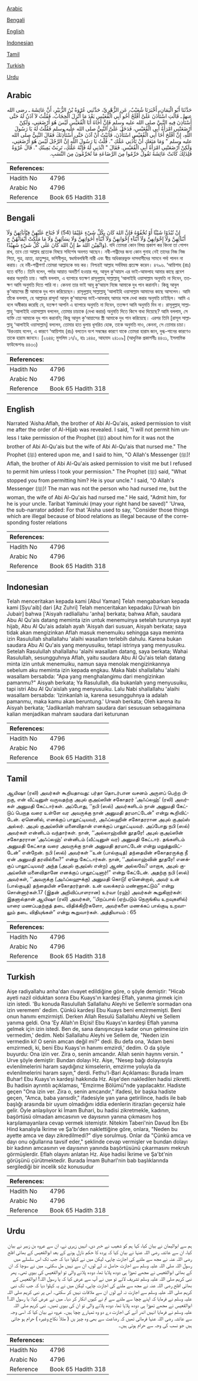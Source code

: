 [Arabic](#arabic)

[Bengali](#bengali)

[English](#english)

[Indonesian](#indonesian)

[Tamil](#tamil)

[Turkish](#turkish)

[Urdu](#urdu)

## Arabic


<div dir="rtl" lang="ar" style={{fontSize:'larger',backgroundColor:'#f8f9fa',padding:20}}>
حَدَّثَنَا أَبُو الْيَمَانِ، أَخْبَرَنَا شُعَيْبٌ، عَنِ الزُّهْرِيِّ، حَدَّثَنِي عُرْوَةُ بْنُ الزُّبَيْرِ، أَنَّ عَائِشَةَ ـ رضى الله عنها ـ قَالَتِ اسْتَأْذَنَ عَلَىَّ أَفْلَحُ أَخُو أَبِي الْقُعَيْسِ بَعْدَ مَا أُنْزِلَ الْحِجَابُ، فَقُلْتُ لاَ آذَنُ لَهُ حَتَّى أَسْتَأْذِنَ فِيهِ النَّبِيَّ صلى الله عليه وسلم فَإِنَّ أَخَاهُ أَبَا الْقُعَيْسِ لَيْسَ هُوَ أَرْضَعَنِي، وَلَكِنْ أَرْضَعَتْنِي امْرَأَةُ أَبِي الْقُعَيْسِ، فَدَخَلَ عَلَىَّ النَّبِيُّ صلى الله عليه وسلم فَقُلْتُ لَهُ يَا رَسُولَ اللَّهِ، إِنَّ أَفْلَحَ أَخَا أَبِي الْقُعَيْسِ اسْتَأْذَنَ، فَأَبَيْتُ أَنْ آذَنَ حَتَّى أَسْتَأْذِنَكَ فَقَالَ النَّبِيُّ صلى الله عليه وسلم ‏"‏ وَمَا مَنَعَكِ أَنْ تَأْذَنِي عَمُّكِ ‏"‏‏.‏ قُلْتُ يَا رَسُولَ اللَّهِ إِنَّ الرَّجُلَ لَيْسَ هُوَ أَرْضَعَنِي، وَلَكِنْ أَرْضَعَتْنِي امْرَأَةُ أَبِي الْقُعَيْسِ‏.‏ فَقَالَ ‏"‏ ائْذَنِي لَهُ فَإِنَّهُ عَمُّكِ، تَرِبَتْ يَمِينُكِ ‏"‏‏.‏ قَالَ عُرْوَةُ فَلِذَلِكَ كَانَتْ عَائِشَةُ تَقُولُ حَرِّمُوا مِنَ الرَّضَاعَةِ مَا تُحَرِّمُونَ مِنَ النَّسَبِ‏.‏
</div>
<div style={{backgroundColor:'#f8f9fa',padding:20, marginBottom: 10}}><table> <thead> <tr> <th>References:</th> <th></th> </tr> </thead> <tbody><tr><td>Hadith No</td><td>4796</td></tr><tr><td>Arabic No</td><td>4796</td></tr><tr><td>Reference</td><td>Book 65 Hadith 318</td></tr></tbody></table></div>

## Bengali


<div dir="ltr" lang="bn" style={{fontSize:'larger',backgroundColor:'#f8f9fa',padding:20}}>
إِنْ تُبْدُوْا شَيْئًا أَوْ تُخْفُوْهُ فَإِنَّ اللهَ كَانَ بِكُلِّ شَيْءٍ عَلِيْمًا (54) لَا جُنَاحَ عَلَيْهِنَّ فِيْٓاٰبَآئِهِنَّ وَلَآ أَبْنَآئِهِنَّ وَلَآ إِخْوَانِهِنَّ وَلَآ أَبْنَآءِ إِخْوَانِهِنَّ وَلَآ أَبْنَآءِ أَخَوَاتِهِنَّ وَلَا نِسَآئِهِنَّ وَلَا مَا مَلَكَتْ أَيْمَانُهُنَّ ج وَاتَّقِيْنَ اللهَ ط إِنَّ اللهَ كَانَ عَلٰى كُلِّ شَيْءٍ شَهِيْدًا). যদি তোমরা কোন বিষয় প্রকাশ কর কিংবা তা গোপন রাখ, তবে তো আল্লাহ প্রত্যেক বিষয়ে সবিশেষ অবগত আছেন। নবী-পত্নীদের জন্য কোন গুনাহ নেই তাদের নিজ নিজ পিতা, পুত্র, ভ্রাতা, ভ্রাতুষ্পুত্র, ভগিনীপুত্র, স্বধর্মাবলম্বিনী নারী এবং স্বীয় অধিকারভুক্ত দাসদাসীদের সামনে পর্দা পালন না করায়। হে নবী-পত্নীগণ! তোমরা আল্লাহকে ভয় কর। নিশ্চয়ই আল্লাহ সর্ববিষয় প্রত্যক্ষ করেন। ৪৭৯৬. ‘আয়িশাহ (রাঃ) হতে বর্ণিত। তিনি বলেন, পর্দার আয়াত অবতীর্ণ হওয়ার পর, আবুল কু’আয়স এর ভাই-আফলাহ আমার কাছে প্রবেশ করার অনুমতি চায়। আমি বললাম, এ ব্যাপারে যতক্ষণ রাসূলুল্লাহ্ সাল্লাল্লাহু ‘আলাইহি ওয়াসাল্লাম অনুমতি না দিবেন, ততক্ষণ আমি অনুমতি দিতে পারি না। কেননা তার ভাই আবূ কু‘আয়স নিজে আমাকে দুধ পান করাননি। কিন্তু আবুল কু’আয়সের স্ত্রী আমাকে দুধ পান করিয়েছেন। রাসূলুল্লাহ্ সাল্লাল্লাহু ‘আলাইহি ওয়াসাল্লাম আমাদের কাছে আসলেন। আমি তাঁকে বললাম, হে আল্লাহর রাসূল! আবুল কু’আয়সের ভাই-আফরাহ্ আমার সঙ্গে দেখা করার অনুমতি চাইছিল। আমি এ বলে অস্বীকার করেছি যে, যতক্ষণ আপনি এ ব্যাপারে অনুমতি না দিবেন, ততক্ষণ আমি অনুমতি দিব না। রাসূলুল্লাহ্ সাল্লাল্লাহু ‘আলাইহি ওয়াসাল্লাম বললেন, তোমার চাচাকে (দেখা করার) অনুমতি দিতে কিসে বাধা দিয়েছে? আমি বললাম, সে ব্যক্তি তো আমাকে দুধ পান করাননি; কিন্তু আবুল কু’আয়াসের স্ত্রী আমাকে দুধ পান করিয়েছে। এরপর তিনি [রাসূল সাল্লাল্লাহু ‘আলাইহি ওয়াসাল্লাম] বললেন, তোমার হাত ধুলায় ধূসরিত হোক, তাকে অনুমতি দাও, কেননা, সে তোমার চাচা। ‘উরওয়াহ বলেন, এ কারণে ‘আয়িশাহ (রাঃ) বলতেন বংশ সম্বন্ধের কারণে যাকে তোমরা হারাম জান, দুগ্ধ-পানের কারণেও তাকে হারাম জানবে। [২৬৪৪; মুসলিম ১৭/২, হাঃ ১৪৪৫, আহমাদ ২৪১০৯] (আধুনিক প্রকাশনীঃ ৪৪৩১, ইসলামিক ফাউন্ডেশনঃ ৪৪৩৩)
</div>
<div style={{backgroundColor:'#f8f9fa',padding:20, marginBottom: 10}}><table> <thead> <tr> <th>References:</th> <th></th> </tr> </thead> <tbody><tr><td>Hadith No</td><td>4796</td></tr><tr><td>Arabic No</td><td>4796</td></tr><tr><td>Reference</td><td>Book 65 Hadith 318</td></tr></tbody></table></div>

## English


<div dir="ltr" lang="en" style={{fontSize:'larger',backgroundColor:'#f8f9fa',padding:20}}>
Narrated 'Aisha:Aflah, the brother of Abi Al-Qu'ais, asked permission to visit me after the order of Al-Hijab was revealed. I said, "I will not permit him unless I take permission of the Prophet (ﷺ) about him for it was not the brother of Abi Al-Qu'ais but the wife of Abi Al-Qu'ais that nursed me." The Prophet (ﷺ) entered upon me, and I said to him, "O Allah's Messenger (ﷺ)! Aflah, the brother of Abi Al-Qu'ais asked permission to visit me but I refused to permit him unless I took your permission." The Prophet (ﷺ) said, "What stopped you from permitting him? He is your uncle." I said, "O Allah's Messenger (ﷺ)! The man was not the person who had nursed me, but the woman, the wife of Abi Al-Qu'ais had nursed me." He said, "Admit him, for he is your uncle. Taribat Yaminuki (may your right hand be saved)" 'Urwa, the sub-narrator added: For that 'Aisha used to say, "Consider those things which are illegal because of blood relations as illegal because of the corresponding foster relations
</div>
<div style={{backgroundColor:'#f8f9fa',padding:20, marginBottom: 10}}><table> <thead> <tr> <th>References:</th> <th></th> </tr> </thead> <tbody><tr><td>Hadith No</td><td>4796</td></tr><tr><td>Arabic No</td><td>4796</td></tr><tr><td>Reference</td><td>Book 65 Hadith 318</td></tr></tbody></table></div>

## Indonesian


<div dir="ltr" lang="id" style={{fontSize:'larger',backgroundColor:'#f8f9fa',padding:20}}>
Telah menceritakan kepada kami [Abul Yaman] Telah mengabarkan kepada kami [Syu'aib] dari [Az Zuhri] Telah menceritakan kepadaku [Urwah bin Jubair] bahwa ['Aisyah radliallahu 'anha] berkata; bahwa Aflah, saudara Abu Al Qu'ais datang meminta izin untuk menemuinya setelah turunnya ayat hijab, Abu Al Qu'ais adalah ayah 'Aisyah dari susuan, Aisyah berkata; saya tidak akan mengizinkan Aflah masuk menemuiku sehingga saya meminta izin Rasulullah shallallahu 'alaihi wasallam terlebih dahulu. Karena bukan saudara Abu Al Qu'ais yang menyusuiku, tetapi istrinya yang menyusuiku. Setelah Rasulullah shallallahu 'alaihi wasallam datang, saya berkata; Wahai Rasulullah, sesungguhnya Aflah, yaitu saudara Abu Al Qu'ais telah datang minta izin untuk menemuiku, namun saya menolak mengizinkannya sebelum aku meminta izin kepada engkau. Maka Nabi shallallahu 'alaihi wasallam bersabda: "Apa yang menghalangimu dari mengizinkan pamanmu?" Aisyah berkata; Ya Rasulullah, dia bukanlah yang menyusuiku, tapi istri Abu Al Qu'aislah yang menyusuiku. Lalu Nabi shallallahu 'alaihi wasallam bersabda: 'Izinkanlah ia, karena sesungguhnya ia adalah pamanmu, maka kamu akan beruntung.' Urwah berkata; Oleh karena itu Aisyah berkata; "Jadikanlah mahram saudara dari sesusuan sebagaimana kalian menjadikan mahram saudara dari keturunan
</div>
<div style={{backgroundColor:'#f8f9fa',padding:20, marginBottom: 10}}><table> <thead> <tr> <th>References:</th> <th></th> </tr> </thead> <tbody><tr><td>Hadith No</td><td>4796</td></tr><tr><td>Arabic No</td><td>4796</td></tr><tr><td>Reference</td><td>Book 65 Hadith 318</td></tr></tbody></table></div>

## Tamil


<div dir="ltr" lang="ta" style={{fontSize:'larger',backgroundColor:'#f8f9fa',padding:20}}>
ஆயிஷா (ரலி) அவர்கள் கூறியதாவது: பர்தா தொடர்பான வசனம் அருளப் பெற்ற பிறகு, என் வீட்டினுள் வருவதற்கு அபுல் குஅய்ஸின் சகோதரர் ‘அஃப்லஹ்’ (ரலி) அவர்கள் அனுமதி கேட்டார்கள். அப்போது, ‘‘நபி (ஸல்) அவர்களிடம் நான் அனுமதி கேட்டுப் பெறாத வரை உள்ளே வர அவருக்கு நான் அனுமதி தரமாட்டேன்” என்று கூறிவிட்டேன். ஏனெனில், எனக்குப் பாலூட்டியவர், அஃப்லஹின் சகோதரரான அபுல் குஅய்ஸ் அல்லர். அபுல் குஅய்ஸின் மனைவிதான் எனக்குப் பாலூட்டியவர். அப்போது நபி (ஸல்) அவர்கள் என்னிடம் வந்தார்கள். நான், ‘‘அல்லாஹ்வின் தூதரே! அபுல் குஅய்ஸின் சகோதரரான ‘அஃப்லஹ்’ என்னிடம் (வீட்டினுள் வர) அனுமதி கேட்டார். தங்களிடம் அனுமதி கேட்காத வரை அவருக்கு நான் அனுமதி தரமாட்டேன் என்று மறுத்துவிட்டேன்” என்றேன். நபி (ஸல்) அவர்கள் ‘‘உன் (பால்குடித்) தந்தையின் சகோதரருக்கு நீ ஏன் அனுமதி தரவில்லை?” என்று கேட்டார்கள். நான், ‘‘அல்லாஹ்வின் தூதரே! எனக்குப் பாலூட்டியவர் அந்த (அபுல் குஅய்ஸ் என்ற) ஆண் அல்லவே? மாறாக, அபுல் குஅய்ஸின் மனைவிதானே எனக்குப் பாலூட்டினார்!” என்று கேட்டேன். அதற்கு நபி (ஸல்) அவர்கள், ‘‘அவருக்கு (அஃப்லஹுக்கு) அனுமதி கொடு! ஏனென்றால், அவர் உன் (பால்குடித்) தந்தையின் சகோதரர்தான். உன் வலக்கரம் மண்ணாகட்டும்” என்று சொன்னார்கள்.17 (இதன் அறிவிப்பாளரான) உர்வா (ரஹ்) அவர்கள் கூறுகிறார்கள்: இதனால்தான் ஆயிஷா (ரலி) அவர்கள், ‘‘பிறப்பால் (ஏற்படும் நெருங்கிய உறவுகளில்) யாரை மணப்பதற்குத் தடை விதிக்கிறீர்களோ, அவர்களை மணக்கப் பால்குடி உறவாலும் தடை விதியுங்கள்” என்று கூறுவார்கள். அத்தியாயம் : 65
</div>
<div style={{backgroundColor:'#f8f9fa',padding:20, marginBottom: 10}}><table> <thead> <tr> <th>References:</th> <th></th> </tr> </thead> <tbody><tr><td>Hadith No</td><td>4796</td></tr><tr><td>Arabic No</td><td>4796</td></tr><tr><td>Reference</td><td>Book 65 Hadith 318</td></tr></tbody></table></div>

## Turkish


<div dir="ltr" lang="tr" style={{fontSize:'larger',backgroundColor:'#f8f9fa',padding:20}}>
Aişe radiyallahu anha'dan rivayet edildiğine göre, o şöyle demiştir: "Hicab ayeti nazil olduktan sonra Ebu Kuays'ın kardeşi Eflah, yanıma girmek için izin istedi. 'Bu konuda Rasulullah Sallallahu Aleyhi ve Sellem’e sormadan ona izin veremem' dedim. Çünkü kardeşi Ebu Kuays beni emzirmemişti. Beni onun hanımı emzirmişti. Derken Allah Resulü Sallallahu Aleyhi ve Sellem yanıma geldi. Ona 'Ey Allah'ın Elçisi! Ebu Kuays'ın kardeşi Eflah yanıma gelmek için izin istedi. Ben de, sana danışıncaya kadar onun gelmesine izin vermedim,' dedim. Nebi Sallallahu Aleyhi ve Sellem de, "Neden izin vermedin ki! O senin amcan değil mi?" dedi. Bu defa ona, 'Adam beni emzirmedi, ki, beni Ebu Kuays'ın hanımı emzirdi,' dedim. O da şöyle buyurdu: Ona izin ver. Zira o, senin amcandır. Allah senin haynnı versin. " Urve şöyle demiştir: Bundan dolayı Hz. Aişe, "Nesep bağı dolayısıyla evlenilmelerini haram saydığınız kimselerin, emzirme yoluyla da evlenilmelerini haram sayın," derdi. Fethu'l-Bari Açıklaması: Burada İmam Buhar! Ebu Kuays'ın kardeşi hakkında Hz. Aişe'den nakIedilen hadisi zikretti. Bu hadisin ayrıntılı açıklaması, "Emzirme Bölümü"nde yapılacaktır. Hadiste geçen "Ona izin ver. Zira o, senin amcandır," ifadesi, bir başka hadiste geçen, "Amca, baba yansıdİr," ifadesiyle yan yana getirilince, hadis ile bab başlığı arasında bir uyum olmadığını iddia edenlerin itirazları geçersiz hale gelir. Öyle anlaşılıyor ki İmam Buhari, bu hadisi zikretmekle, kadının, başörtüsü olmadan amcasının ve dayısının yanına çıkmasını hoş karşılamayanlara cevap vermek istemiştir. Nitekim Taberi'nin Davud İbn Ebı Hind kanalıyla İkrime ve Şa'bı'den naklettiğine göre, onlara, "Neden bu ayette amca ve dayı zikredilmedi?" diye sorulmuş. Onlar da "Çünkü amca ve dayı onu oğullarına tavsif eder," şeklinde cevap vermişler ve bundan dolayı bir kadının amcasının ve dayısının yanında başörtüsünü çıkarmasını mekruh görmüşlerdir. Eflah olayını anlatan Hz. Aişe hadisi İkrime ve Şa'bt'nin görüşünü çürütmektedir. Burada İmam Buharl'nin bab başlıklarında sergilediği bir incelik söz konusudur
</div>
<div style={{backgroundColor:'#f8f9fa',padding:20, marginBottom: 10}}><table> <thead> <tr> <th>References:</th> <th></th> </tr> </thead> <tbody><tr><td>Hadith No</td><td>4796</td></tr><tr><td>Arabic No</td><td>4796</td></tr><tr><td>Reference</td><td>Book 65 Hadith 318</td></tr></tbody></table></div>

## Urdu


<div dir="rtl" lang="ur" style={{fontSize:'larger',backgroundColor:'#f8f9fa',padding:20}}>
ہم سے ابوالیمان نے بیان کیا، کہا ہم کو شعیب نے خبر دی، انہیں زہری نے، ان سے عروہ بن زبیر نے بیان کیا، ان سے عائشہ رضی اللہ عنہا نے بیان کیا کہ پردہ کا حکم نازل ہونے کے بعد ابوالقعیس کے بھائی افلح رضی اللہ عنہ نے مجھ سے ملنے کی اجازت چاہی، لیکن میں نے کہلوا دیا کہ جب تک اس سلسلے میں رسول اللہ صلی اللہ علیہ وسلم سے اجازت حاصل نہ لے لوں، ان سے نہیں مل سکتی۔ میں نے سوچا کہ ان کے بھائی ابوالقعیس نے مجھے تھوڑا ہی دودھ پلایا تھا، دودھ پلانے والی تو ابوالقعیس کی بیوی تھی۔ پھر نبی کریم صلی اللہ علیہ وسلم تشریف لائے تو میں نے آپ سے عرض کیا کہ یا رسول اللہ! ابوالقعیس کے بھائی افلح رضی اللہ عنہ نے مجھ سے ملنے کی اجازت چاہی، لیکن میں نے یہ کہلوا دیا کہ جب تک نبی کریم صلی اللہ علیہ وسلم سے اجازت نہ لے لوں ان سے ملاقات نہیں کر سکتی۔ اس پر نبی کریم صلی اللہ علیہ وسلم نے فرمایا کہ اپنے چچا سے ملنے سے تم نے کیوں انکار کر دیا۔ میں نے عرض کیا: یا رسول اللہ! ابوالقعیس نے مجھے تھوڑا ہی دودھ پلایا تھا، دودھ پلانے والی تو ان کی بیوی تھیں۔ نبی کریم صلی اللہ علیہ وسلم نے فرمایا انہیں اندر آنے کی اجازت دے دو وہ تمہارے چچا ہیں۔ عروہ نے بیان کیا کہ اسی وجہ سے عائشہ رضی اللہ عنہا فرماتی تھیں کہ رضاعت سے بھی وہ چیز یں ( مثلاً نکاح وغیرہ ) حرام ہو جاتی ہیں جو نسب کی وجہ سے حرام ہوتی ہیں۔
</div>
<div style={{backgroundColor:'#f8f9fa',padding:20, marginBottom: 10}}><table> <thead> <tr> <th>References:</th> <th></th> </tr> </thead> <tbody><tr><td>Hadith No</td><td>4796</td></tr><tr><td>Arabic No</td><td>4796</td></tr><tr><td>Reference</td><td>Book 65 Hadith 318</td></tr></tbody></table></div>